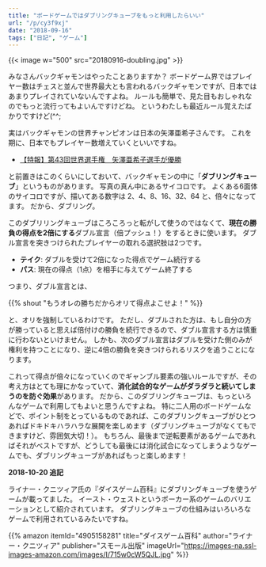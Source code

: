 ```yaml
---
title: "ボードゲームではダブリングキューブをもっと利用したらいい"
url: "/p/cy3f9xj"
date: "2018-09-16"
tags: ["日記", "ゲーム"]
---
```


{{< image w="500" src="20180916-doubling.jpg" >}}

みなさんバックギャモンはやったことありますか？
ボードゲーム界ではプレイヤー数はチェスと並んで世界最大とも言われるバックギャモンですが、日本ではあまりプレイされていないんですよね。
ルールも簡単で、見た目もおしゃれなのでもっと流行ってもよいんですけどね。
というわたしも最近ルール覚えたばかりですけど(^^;

実はバックギャモンの世界チャンピオンは日本の矢澤亜希子さんです。
これを期に、日本でもプレイヤー数増えていくといいですね。

- [【特報】第43回世界選手権　矢澤亜希子選手が優勝](http://backgammon.gr.jp/?p=55047)

と前置きはこのくらいにしておいて、バックギャモンの中に「**ダブリングキューブ**」というものがあります。
写真の真ん中にあるサイコロです。
よくある6面体のサイコロですが、描いてある数字は 2、4、8、16、32、64 と、倍々になってます。
だから、ダブリング。

このダブリリングキューブはころころっと転がして使うのではなくて、**現在の勝負の得点を2倍にする**ダブル宣言（倍プッシュ！）をするときに使います。
ダブル宣言を突きつけられたプレイヤーの取れる選択肢は2つです。

* <b>テイク</b>: ダブルを受けて2倍になった得点でゲーム続行する
* <b>パス</b>: 現在の得点（1点）を相手に与えてゲーム終了する

つまり、ダブル宣言とは、

{{% shout "もうオレの勝ちだからオリて得点よこせよ！" %}}

と、オリを強制しているわけです。
ただし、ダブルされた方は、もし自分の方が勝っていると思えば倍付けの勝負を続行できるので、ダブル宣言する方は慎重に行わないといけません。
しかも、次のダブル宣言はダブルを受けた側のみが権利を持つことになり、逆に4倍の勝負を突きつけられるリスクを追うことになります。

これって得点が倍々になっていくのでギャンブル要素の強いルールですが、その考え方はとても理にかなっていて、**消化試合的なゲームがダラダラと続いてしまうのを防ぐ効果**があります。
だから、このダブリングキューブは、もっといろんなゲームで利用してもよいと思うんですよね。
特に二人用のボードゲームなどで、ポイント制をとっているものであれば、このダブリングキューブがひとつあればドキドキハラハラな展開を楽しめます（ダブリングキューブがなくてもできますけど、雰囲気大切！）。
もちろん、最後まで逆転要素があるゲームであればそれがベストですが、どうしても最後には消化試合になってしまうようなゲームでも、ダブリングキューブがあればもっと楽しめます！

<b>2018-10-20 追記</b>

ライナー・クニツィア氏の『ダイスゲーム百科』にダブリングキューブを使うゲームが載ってました。
イースト・ウェストというポーカー系のゲームのバリエーションとして紹介されています。
ダブリングキューブの仕組みはいろいろなゲームで利用されているみたいですね。

{{% amazon
  itemId="4905158281"
  title="ダイスゲーム百科"
  author="ライナー・クニツィア"
  publisher="スモール出版"
  imageUrl="https://images-na.ssl-images-amazon.com/images/I/715w0cW5QJL.jpg"
%}}

